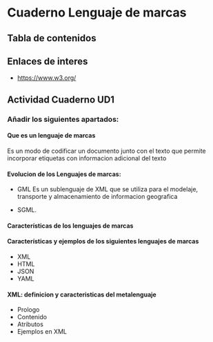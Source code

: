 # Cuaderno Lenguaje de marcas




## Tabla de contenidos




## Enlaces de interes
* https://www.w3.org/

## Actividad Cuaderno UD1
### Añadir los siguientes apartados:
#### Que es un lenguaje de marcas
Es un modo de codificar un documento junto con el texto que permite incorporar etiquetas con informacion adicional del texto
#### Evolucion de los Lenguajes de marcas:
* GML Es un sublenguaje de XML que se utiliza para el modelaje, transporte y almacenamiento de informacion geografica 

* SGML.

#### Características de los lenguajes de marcas



#### Características y ejemplos de los siguientes lenguajes de marcas
* XML
* HTML
* JSON
* YAML
#### XML: definicion y caracteristicas del metalenguaje
* Prologo
* Contenido
* Atributos
* Ejemplos en XML

